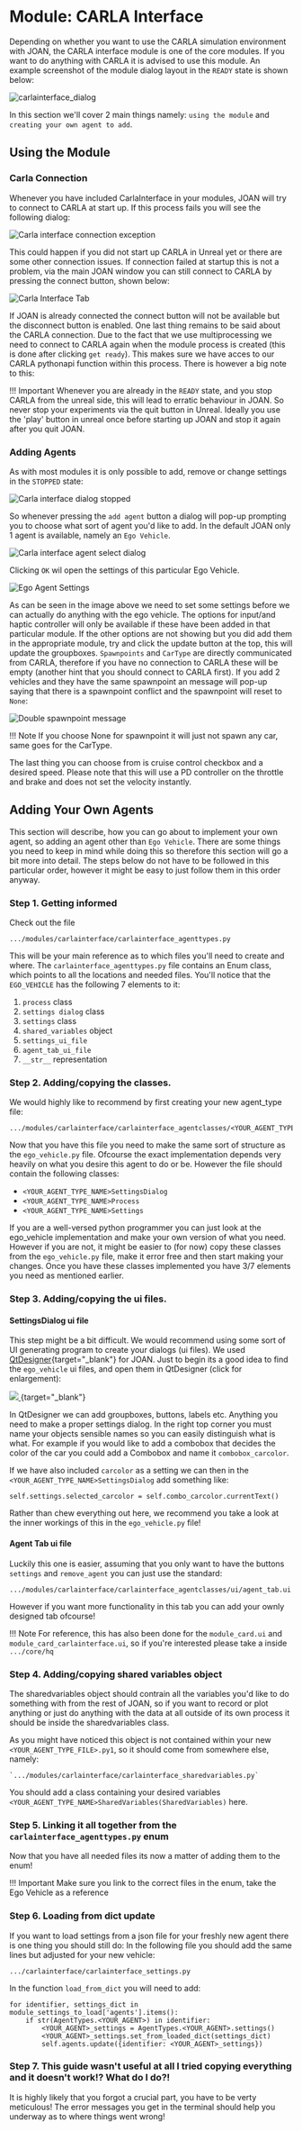 # Module: CARLA Interface

Depending on whether you want to use the CARLA simulation environment with JOAN, the CARLA interface module is one of the core modules. If you want 
to do anything with CARLA it is advised to use this module.
An example screenshot of the module dialog layout in the `READY` state is shown below:

![carlainterface_dialog](imgs/modules-carlainterface-dialog_ready.PNG)

In this section we'll cover 2 main things namely: `using the module` and `creating your own agent to add`.

## <a name="using_carlainterface"></a>Using the Module

### Carla Connection
Whenever you have included CarlaInterface in your modules, JOAN will try to connect to CARLA at start up. If this process fails you will see the following
dialog:

![Carla interface connection exception](imgs/modules-carlainterface-connection-exception.PNG)

This could happen if you did not start up CARLA in Unreal yet or there are some other connection issues. If connection failed at startup this is not a problem,
via the main JOAN window you can still connect to CARLA by pressing the connect button, shown below:

![Carla Interface Tab](imgs/modules-carlainterface-tab-in-main.PNG)

If JOAN is already connected the connect button will not be available but the disconnect button is enabled. One last thing remains to be said about the CARLA connection.
Due to the fact that we use multiprocessing we need to connect to CARLA again when the module process is created (this is done after clicking `get ready`). This makes sure
we have acces to our CARLA pythonapi function within this process. There is however a big note to this:

!!! Important
    Whenever you are already in the `READY` state, and you stop CARLA from the unreal side, this will lead to erratic behaviour in JOAN. So never stop your
    experiments via the quit button in Unreal. Ideally you use the 'play' button in unreal once before starting up JOAN and stop it again after you quit JOAN.
    
### Adding Agents
As with most modules it is only possible to add, remove or change settings in the `STOPPED` state:

![Carla interface dialog stopped](imgs/modules-carlainterface-dialog_stopped.PNG)

So whenever pressing the `add agent` button a dialog will pop-up prompting you to choose what sort of agent you'd like to add. In the default JOAN only 1 agent is 
available, namely an `Ego Vehicle`.

![Carla interface agent select dialog](imgs/modules-carlainterface-agentselectdialog.PNG)

Clicking `OK` wil open the settings of this particular Ego Vehicle.

![Ego Agent Settings](imgs/modules-carlainterface-ego-agent-settings.PNG)

As can be seen in the image above we need to set some settings before we can actually do anything with the ego vehicle. The options for input/and haptic controller will 
only be available if these have been added in that particular module. If the other options are not showing but you did add them in the appropriate module, try and click the update
button at the top, this will update the groupboxes. `Spawnpoints` and `CarType` are directly communicated from CARLA, therefore if you have no connection to CARLA
these will be empty (another hint that you should connect to CARLA first).
If you add 2 vehicles and they have the same spawnpoint an message will pop-up saying that there is a spawnpoint conflict and the spawnpoint will reset to `None`:

![Double spawnpoint message](imgs/modules-carlainterface-double-spawnpoint.PNG)

!!! Note
    If you choose None for spawnpoint it will just not spawn any car, same goes for the CarType.
    
The last thing you can choose from is cruise control checkbox and a desired speed. Please note that this will use a PD controller on the throttle and brake and does not set the velocity instantly.

## <a name="adding_own_agents"></a>Adding Your Own Agents
This section will describe, how you can go about to implement your own agent, so adding an agent other than `Ego Vehicle`. There are some things you need to keep in mind while doing this
so therefore this section will go a bit more into detail. The steps below do not have to be followed in this particular order, however it might be easy to just follow them in this order anyway.

### Step 1. Getting informed
Check out the file 

    .../modules/carlainterface/carlainterface_agenttypes.py

This will be your main reference as to which files you'll need to create and where. The `carlainterface_agenttypes.py` file contains an Enum class, which points to all 
the locations and needed files. You'll notice that the `EGO_VEHICLE` has the following 7 elements to it:

1. `process` class
2. `settings dialog` class
3. `settings` class
4. `shared_variables` object
5. `settings_ui_file`
6. `agent_tab_ui_file`
7. `__str__` representation

### Step 2. Adding/copying the classes. 
We would highly like to recommend by first creating your new agent_type file:

    .../modules/carlainterface/carlainterface_agentclasses/<YOUR_AGENT_TYPE_FILE>.py
    
Now that you have this file you need to make the same sort of structure as the `ego_vehicle.py` file. Ofcourse the exact implementation depends very heavily on
what you desire this agent to do or be. However the file should contain the following classes:

- `<YOUR_AGENT_TYPE_NAME>SettingsDialog`
- `<YOUR_AGENT_TYPE_NAME>Process`
- `<YOUR_AGENT_TYPE_NAME>Settings`

If you are a well-versed python programmer you can just look at the ego_vehicle implementation and make your own version of what you need. However if you are not, it might 
be easier to (for now) copy these classes from the `ego_vehicle.py` file, make it error free and then start making your changes. Once you have these classes implemented
you have 3/7 elements you need as mentioned earlier.

### Step 3. Adding/copying the ui files.

#### SettingsDialog ui file
This step might be a bit difficult. We would recommend using some sort of UI generating program to create your dialogs (ui files). 
We used [QtDesigner](https://build-system.fman.io/qt-designer-download){target="_blank"} for JOAN. Just to begin its a good idea to find the `ego_vehicle` ui files, and open
them in QtDesigner (click for enlargement):

[ ![](imgs/modules-carlainterface-qtdesigner.PNG) ](imgs/modules-carlainterface-qtdesigner.PNG){target="_blank"}

In QtDesigner we can add groupboxes, buttons, labels etc. Anything you need to make a proper settings dialog. In the right top corner you must name your objects
sensible names so you can easily distinguish what is what. 
For example if you would like to add a combobox that decides the color of the car you could add a Combobox and name it `combobox_carcolor`.

If we have also included `carcolor` as a setting we can then in the `<YOUR_AGENT_TYPE_NAME>SettingsDialog` add something like:
    
    self.settings.selected_carcolor = self.combo_carcolor.currentText()

Rather than chew everything out here, we recommend you take a look at the inner workings of this in the `ego_vehicle.py` file!

#### Agent Tab ui file
Luckily this one is easier, assuming that you only want to have the buttons `settings` and `remove_agent` you can just use the standard:

    .../modules/carlainterface/carlainterface_agentclasses/ui/agent_tab.ui
    
However if you want more functionality in this tab you can add your ownly designed tab ofcourse!

!!! Note
    For reference, this has also been done for the `module_card.ui` and `module_card_carlainterface.ui`, so if you're interested please take a inside
    `.../core/hq`


### Step 4. Adding/copying shared variables object
The sharedvariables object should contrain all the variables you'd like to do something with from the rest of JOAN, so if you want to record or plot anything or just do
anything with the data at all outside of its own process it should be inside the sharedvariables class.

As you might have noticed this object is not contained within your new `<YOUR_AGENT_TYPE_FILE>.py1`, so it should come from somewhere else, namely:

    `.../modules/carlainterface/carlainterface_sharedvariables.py`
    
You should add a class containing your desired variables `<YOUR_AGENT_TYPE_NAME>SharedVariables(SharedVariables)` here.

### Step 5. Linking it all together from the `carlainterface_agenttypes.py` enum
Now that you have all needed files its now a matter of adding them to the enum!

!!! Important
    Make sure you link to the correct files in the enum, take the Ego Vehicle as a reference
    
    
### Step 6. Loading from dict update
If you want to load settings from a json file for your freshly new agent there is one thing you should still do:
In the following file you should add the same lines but adjusted for your new vehicle:

    .../carlainterface/carlainterface_settings.py
    
In the function `load_from_dict` you will need to add:

    for identifier, settings_dict in module_settings_to_load['agents'].items():
        if str(AgentTypes.<YOUR_AGENT>) in identifier:
            <YOUR_AGENT>_settings = AgentTypes.<YOUR_AGENT>.settings()
            <YOUR_AGENT>_settings.set_from_loaded_dict(settings_dict)
            self.agents.update({identifier: <YOUR_AGENT>_settings})




### Step 7. This guide wasn't useful at all I tried copying everything and it doesn't work!? What do I do?!
It is highly likely that you forgot a crucial part, you have to be verty meticulous! The error messages you get in the terminal should help you underway
as to where things went wrong!

